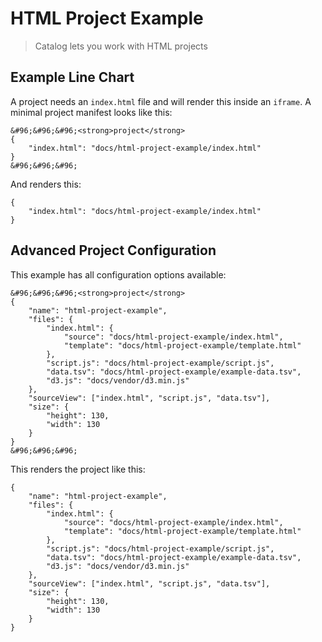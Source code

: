 # HTML Project Example

> Catalog lets you work with HTML projects

## Example Line Chart

A project needs an `index.html` file and will render this inside an `iframe`. A minimal project manifest looks like this:

```code
&#96;&#96;&#96;<strong>project</strong>
{
    "index.html": "docs/html-project-example/index.html"
}
&#96;&#96;&#96;
```

And renders this:

```project
{
    "index.html": "docs/html-project-example/index.html"
}
```


## Advanced Project Configuration

This example has all configuration options available:

```code
&#96;&#96;&#96;<strong>project</strong>
{
    "name": "html-project-example",
    "files": {
        "index.html": {
            "source": "docs/html-project-example/index.html",
            "template": "docs/html-project-example/template.html"
        },
        "script.js": "docs/html-project-example/script.js",
        "data.tsv": "docs/html-project-example/example-data.tsv",
        "d3.js": "docs/vendor/d3.min.js"
    },
    "sourceView": ["index.html", "script.js", "data.tsv"],
    "size": {
        "height": 130,
        "width": 130
    }
}
&#96;&#96;&#96;
```

This renders the project like this:

```project
{
    "name": "html-project-example",
    "files": {
        "index.html": {
            "source": "docs/html-project-example/index.html",
            "template": "docs/html-project-example/template.html"
        },
        "script.js": "docs/html-project-example/script.js",
        "data.tsv": "docs/html-project-example/example-data.tsv",
        "d3.js": "docs/vendor/d3.min.js"
    },
    "sourceView": ["index.html", "script.js", "data.tsv"],
    "size": {
        "height": 130,
        "width": 130
    }
}
```

